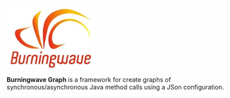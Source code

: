 [![logo](Burningwave-logo.jpg "Burningwave")](https://www.burningwave.org/)

**Burningwave Graph** is a framework for create graphs of synchronous/asynchronous Java method calls using a JSon configuration.
